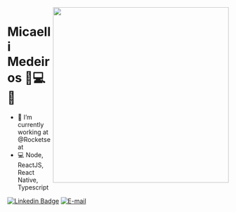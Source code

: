 
<img align="right" src="https://raw.githubusercontent.com/MicaelliMedeiros/micaellimedeiros/master/image/computer-illustration.png" width="400"/>

# Micaelli Medeiros 👋💻🥰

- 🚀 I’m currently working at @Rocketseat
- 💻 Node, ReactJS, React Native, Typescript

[![Linkedin Badge](https://img.shields.io/badge/-Micaelli%20Medeiros-blue)](https://www.linkedin.com/in/micaellimedeiros)
<a href="mailto:m.amedeiros@hotmail.com">
<img alt="E-mail" src="https://img.shields.io/badge/-Contact%20me!-red"/>
</a>
